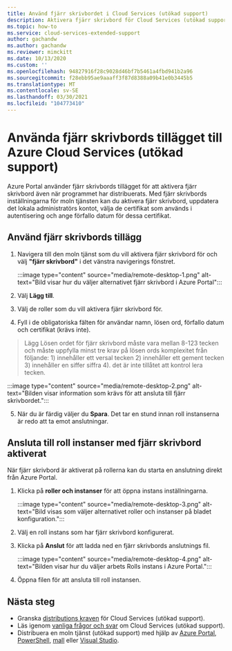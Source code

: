 ```yaml
---
title: Använd fjärr skrivbordet i Cloud Services (utökad support)
description: Aktivera fjärr skrivbord för Cloud Services (utökad support)
ms.topic: how-to
ms.service: cloud-services-extended-support
author: gachandw
ms.author: gachandw
ms.reviewer: mimckitt
ms.date: 10/13/2020
ms.custom: ''
ms.openlocfilehash: 94827916f28c9028d46bf7b5461a4fbd941b2a96
ms.sourcegitcommit: f28ebb95ae9aaaff3f87d8388a09b41e0b3445b5
ms.translationtype: MT
ms.contentlocale: sv-SE
ms.lasthandoff: 03/30/2021
ms.locfileid: "104773410"
---
```

# <a name="apply-the-remote-desktop-extension-to-azure-cloud-services-extended-support"></a>Använda fjärr skrivbords tillägget till Azure Cloud Services (utökad support)

Azure Portal använder fjärr skrivbords tillägget för att aktivera fjärr skrivbord även när programmet har distribuerats. Med fjärr skrivbords inställningarna för moln tjänsten kan du aktivera fjärr skrivbord, uppdatera det lokala administratörs kontot, välja de certifikat som används i autentisering och ange förfallo datum för dessa certifikat. 

## <a name="apply-remote-desktop--extension"></a>Använd fjärr skrivbords tillägg
1. Navigera till den moln tjänst som du vill aktivera fjärr skrivbord för och välj **"fjärr skrivbord"** i det vänstra navigerings fönstret.

    :::image type="content" source="media/remote-desktop-1.png" alt-text="Bild visar hur du väljer alternativet fjärr skrivbord i Azure Portal":::

2. Välj **Lägg till**.
3. Välj de roller som du vill aktivera fjärr skrivbord för.
4. Fyll i de obligatoriska fälten för användar namn, lösen ord, förfallo datum och certifikat (krävs inte).
> Lägg Lösen ordet för fjärr skrivbord måste vara mellan 8-123 tecken och måste uppfylla minst tre krav på lösen ords komplexitet från följande: 1) innehåller ett versal tecken 2) innehåller ett gement tecken 3) innehåller en siffer siffra 4). det är inte tillåtet att kontrol lera tecken.

   :::image type="content" source="media/remote-desktop-2.png" alt-text="Bilden visar information som krävs för att ansluta till fjärr skrivbordet.":::

5. När du är färdig väljer du **Spara**. Det tar en stund innan roll instanserna är redo att ta emot anslutningar.

## <a name="connect-to-role-instances-with-remote-desktop-enabled"></a>Ansluta till roll instanser med fjärr skrivbord aktiverat
När fjärr skrivbord är aktiverat på rollerna kan du starta en anslutning direkt från Azure Portal.

1. Klicka på **roller och instanser** för att öppna instans inställningarna.

    :::image type="content" source="media/remote-desktop-3.png" alt-text="Bild visas som väljer alternativet roller och instanser på bladet konfiguration.":::

2. Välj en roll instans som har fjärr skrivbord konfigurerat.
3. Klicka på **Anslut** för att ladda ned en fjärr skrivbords anslutnings fil.

    :::image type="content" source="media/remote-desktop-4.png" alt-text="Bilden visar hur du väljer arbets Rolls instans i Azure Portal.":::
    
4. Öppna filen för att ansluta till roll instansen.


## <a name="next-steps"></a>Nästa steg 
- Granska [distributions kraven](deploy-prerequisite.md) för Cloud Services (utökad support).
- Läs igenom [vanliga frågor och svar](faq.md) om Cloud Services (utökad support).
- Distribuera en moln tjänst (utökad support) med hjälp av [Azure Portal](deploy-portal.md), [PowerShell](deploy-powershell.md), [mall](deploy-template.md) eller [Visual Studio](deploy-visual-studio.md).
